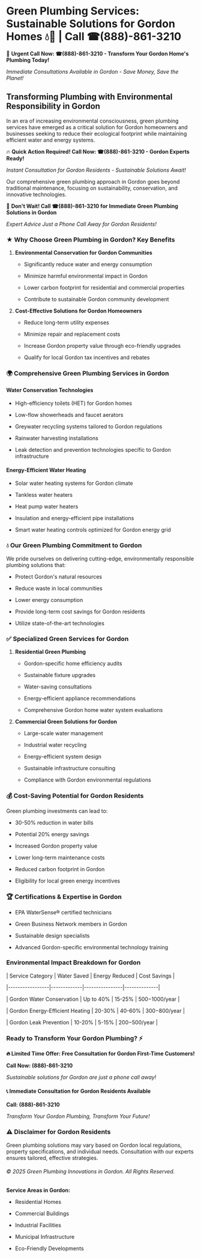 # Green Plumbing Services: Sustainable Solutions for Gordon Homes 💧🌿 | Call ☎(888)-861-3210

🚨 **Urgent Call Now: ☎(888)-861-3210 - Transform Your Gordon Home's Plumbing Today!**
*Immediate Consultations Available in Gordon - Save Money, Save the Planet!*

## Transforming Plumbing with Environmental Responsibility in Gordon

In an era of increasing environmental consciousness, green plumbing services have emerged as a critical solution for Gordon homeowners and businesses seeking to reduce their ecological footprint while maintaining efficient water and energy systems. 

🔥 **Quick Action Required! Call Now: ☎(888)-861-3210 - Gordon Experts Ready!**
*Instant Consultation for Gordon Residents - Sustainable Solutions Await!*

Our comprehensive green plumbing approach in Gordon goes beyond traditional maintenance, focusing on sustainability, conservation, and innovative technologies.

🚨 **Don't Wait! Call ☎(888)-861-3210 for Immediate Green Plumbing Solutions in Gordon**
*Expert Advice Just a Phone Call Away for Gordon Residents!*

### ★ Why Choose Green Plumbing in Gordon? Key Benefits

1. **Environmental Conservation for Gordon Communities** 
   - Significantly reduce water and energy consumption
   - Minimize harmful environmental impact in Gordon
   - Lower carbon footprint for residential and commercial properties
   - Contribute to sustainable Gordon community development

2. **Cost-Effective Solutions for Gordon Homeowners** 
   - Reduce long-term utility expenses
   - Minimize repair and replacement costs
   - Increase Gordon property value through eco-friendly upgrades
   - Qualify for local Gordon tax incentives and rebates

### 🌍 Comprehensive Green Plumbing Services in Gordon

#### Water Conservation Technologies
- High-efficiency toilets (HET) for Gordon homes
- Low-flow showerheads and faucet aerators
- Greywater recycling systems tailored to Gordon regulations
- Rainwater harvesting installations
- Leak detection and prevention technologies specific to Gordon infrastructure

#### Energy-Efficient Water Heating
- Solar water heating systems for Gordon climate
- Tankless water heaters
- Heat pump water heaters
- Insulation and energy-efficient pipe installations
- Smart water heating controls optimized for Gordon energy grid

### 💧 Our Green Plumbing Commitment to Gordon

We pride ourselves on delivering cutting-edge, environmentally responsible plumbing solutions that:
- Protect Gordon's natural resources
- Reduce waste in local communities
- Lower energy consumption
- Provide long-term cost savings for Gordon residents
- Utilize state-of-the-art technologies

### ✅ Specialized Green Services for Gordon

1. **Residential Green Plumbing**
   - Gordon-specific home efficiency audits
   - Sustainable fixture upgrades
   - Water-saving consultations
   - Energy-efficient appliance recommendations
   - Comprehensive Gordon home water system evaluations

2. **Commercial Green Solutions for Gordon**
   - Large-scale water management
   - Industrial water recycling
   - Energy-efficient system design
   - Sustainable infrastructure consulting
   - Compliance with Gordon environmental regulations

### 💰 Cost-Saving Potential for Gordon Residents

Green plumbing investments can lead to:
- 30-50% reduction in water bills
- Potential 20% energy savings
- Increased Gordon property value
- Lower long-term maintenance costs
- Reduced carbon footprint in Gordon
- Eligibility for local green energy incentives

### 🏆 Certifications & Expertise in Gordon

- EPA WaterSense® certified technicians
- Green Business Network members in Gordon
- Sustainable design specialists
- Advanced Gordon-specific environmental technology training

### Environmental Impact Breakdown for Gordon

| Service Category | Water Saved | Energy Reduced | Cost Savings |
|-----------------|-------------|----------------|--------------|
| Gordon Water Conservation | Up to 40% | 15-25% | $500-$1000/year |
| Gordon Energy-Efficient Heating | 20-30% | 40-60% | $300-$800/year |
| Gordon Leak Prevention | 10-20% | 5-15% | $200-$500/year |

### Ready to Transform Your Gordon Plumbing? ⚡

**🔥 Limited Time Offer: Free Consultation for Gordon First-Time Customers!**

**Call Now: (888)-861-3210**
*Sustainable solutions for Gordon are just a phone call away!*

#### 📞 Immediate Consultation for Gordon Residents Available

**Call: (888)-861-3210**
*Transform Your Gordon Plumbing, Transform Your Future!*

### ⚠️ Disclaimer for Gordon Residents

Green plumbing solutions may vary based on Gordon local regulations, property specifications, and individual needs. Consultation with our experts ensures tailored, effective strategies.

###### © 2025 Green Plumbing Innovations in Gordon. All Rights Reserved.

**Service Areas in Gordon:** 
- Residential Homes
- Commercial Buildings
- Industrial Facilities
- Municipal Infrastructure
- Eco-Friendly Developments